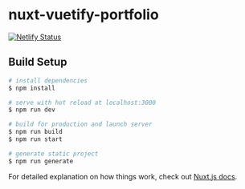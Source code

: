 # nuxt-vuetify-portfolio

[![Netlify Status](https://api.netlify.com/api/v1/badges/dede5993-11b9-48d4-8284-04ed7e7b6f77/deploy-status)](https://app.netlify.com/sites/sushil-kamble/deploys)

## Build Setup

```bash
# install dependencies
$ npm install

# serve with hot reload at localhost:3000
$ npm run dev

# build for production and launch server
$ npm run build
$ npm run start

# generate static project
$ npm run generate
```

For detailed explanation on how things work, check out [Nuxt.js docs](https://nuxtjs.org).
